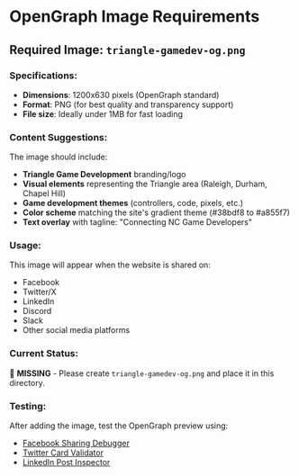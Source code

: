 # OpenGraph Image Requirements

## Required Image: `triangle-gamedev-og.png`

### Specifications:
- **Dimensions**: 1200x630 pixels (OpenGraph standard)
- **Format**: PNG (for best quality and transparency support)
- **File size**: Ideally under 1MB for fast loading

### Content Suggestions:
The image should include:
- **Triangle Game Development** branding/logo
- **Visual elements** representing the Triangle area (Raleigh, Durham, Chapel Hill)
- **Game development themes** (controllers, code, pixels, etc.)
- **Color scheme** matching the site's gradient theme (#38bdf8 to #a855f7)
- **Text overlay** with tagline: "Connecting NC Game Developers"

### Usage:
This image will appear when the website is shared on:
- Facebook
- Twitter/X
- LinkedIn
- Discord
- Slack
- Other social media platforms

### Current Status:
🔴 **MISSING** - Please create `triangle-gamedev-og.png` and place it in this directory.

### Testing:
After adding the image, test the OpenGraph preview using:
- [Facebook Sharing Debugger](https://developers.facebook.com/tools/debug/)
- [Twitter Card Validator](https://cards-dev.twitter.com/validator)
- [LinkedIn Post Inspector](https://www.linkedin.com/post-inspector/)